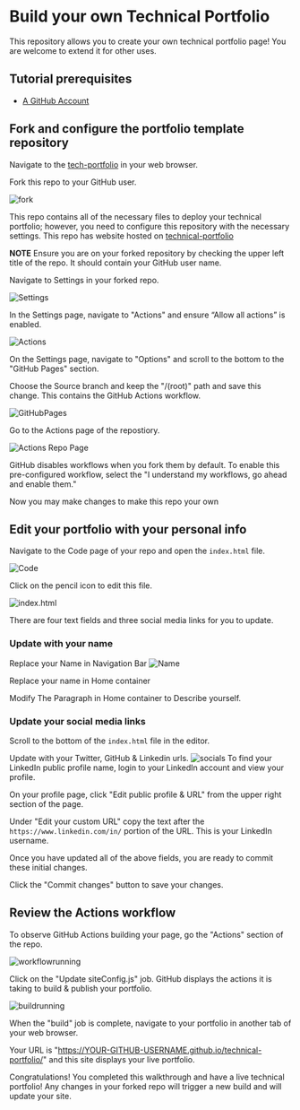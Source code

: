 # Build your own Technical Portfolio

This repository allows you to create your own technical portfolio page! You are welcome to extend it for other uses.

## Tutorial prerequisites
* [A GitHub Account](https://github.com/signup)

## Fork and configure the portfolio template repository

Navigate to the [tech-portfolio](https://github.com/tahseenkhan31/technical-portfolio) in your web browser.

Fork this repo to your GitHub user.

![fork](assets/fork.png)

This repo contains all of the necessary files to deploy your technical portfolio; however, you need to configure this repository with the necessary settings.
This repo has website hosted on [technical-portfolio](https://tahseenkhan31.github.io/technical-portfolio/)

**NOTE** Ensure you are on your forked repository by checking the upper left title of the repo. It should contain your GitHub user name.

Navigate to Settings in your forked repo.

![Settings](assets/settings.png)

In the Settings page, navigate to "Actions" and ensure “Allow all actions” is enabled.

![Actions](assets/actionspermissions.png)

On the Settings page, navigate to "Options" and scroll to the bottom to the "GitHub Pages" section.

Choose the Source branch and keep the "/(root)" path and save this change. This contains the GitHub Actions workflow.

![GitHubPages](assets/ghpages.png)

Go to the Actions page of the repostiory.

![Actions Repo Page](assets/enableactions.png)

GitHub disables workflows when you fork them by default. To enable this pre-configured workflow, select the "I understand my workflows, go ahead and enable them."

Now you may make changes to make this repo your own

## Edit your portfolio with your personal info

Navigate to the Code page of your repo and open the `index.html` file.

![Code](assets/path.png)

Click on the pencil icon to edit this file.

![index.html](assets/index.png)

There are four text fields and three social media links for you to update.

### Update with your name 

Replace your Name in Navigation Bar
![Name](assets/name.png)

Replace your name in Home container

Modify The Paragraph in Home container to Describe yourself.

### Update your social media links

Scroll to the bottom of the `index.html` file in the editor.

Update with your Twitter, GitHub & Linkedin urls.
![socials](assets/socials.png)
To find your LinkedIn public profile name, login to your LinkedIn account and view your profile.

On your profile page, click "Edit public profile & URL" from the upper right section of the page.

Under "Edit your custom URL" copy the text after the `https://www.linkedin.com/in/` portion of the URL. This is your LinkedIn username.

Once you have updated all of the above fields, you are ready to commit these initial changes.

Click the "Commit changes" button to save your changes.

## Review the Actions workflow

To observe GitHub Actions building your page, go the "Actions" section of the repo.

![workflowrunning](assets/build1.png)

Click on the "Update siteConfig.js" job. GitHub displays the actions it is taking to build & publish your portfolio.

![buildrunning](assets/build2.png)

When the "build" job is complete, navigate to your portfolio in another tab of your web browser.

Your URL is "https://YOUR-GITHUB-USERNAME.github.io/technical-portfolio/" and this site displays your live portfolio.

Congratulations! You completed this walkthrough and have a live technical portfolio! Any changes in your forked repo will trigger a new build and will update your site.


